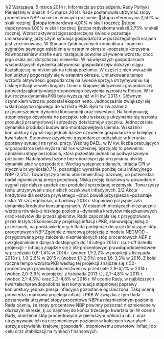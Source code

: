 1/2
Warszawa, 5 marca 2014 r.
Informacja po posiedzeniu Rady Polityki Pieniężnej
w dniach 4-5 marca 2014r.
Rada postanowiła utrzymać stopy procentowe NBP na niezmienionym poziomie:
stopa referencyjna 2,50% w skali rocznej;
stopa lombardowa 4,00% w skali rocznej;
stopa depozytowa 1,00% w skali rocznej;
stopa redyskonta weksli 2,75% w skali rocznej.
Wzrost aktywnościgospodarczejna świecie pozostaje umiarkowany, przy czym
sytuacja gospodarcza w poszczególnych krajach jest zróżnicowana. W Stanach
Zjednoczonych koniunktura –pomimo sygnałów pewnego osłabienia w ostatnim
okresie –pozostaje korzystna. Równocześniew strefie euro następuje powolne
ożywienie wzrostu, choć jego skala jest dotychczas niewielka. W największych
gospodarkach wschodzących dynamika aktywności gospodarczejw dalszym ciągu
kształtujesię na niskim jak na tekrajepoziomie. W części z nich wskaźniki koniunktury
pogorszyły się w ostatnim okresie. Umiarkowane tempo wzrostu aktywności
gospodarczej na świecie sprzyja utrzymywaniu się niskiej inflacji w wielu krajach.
Dane o krajowej aktywności gospodarczej potwierdzająkontynuację stopniowego
ożywienia wzrostu w Polsce. W IV kw. roczna dynamikaPKB była wyższa niż w III kw.
2013 r. Głównym czynnikiem wzrostu pozostał eksport netto. Jednocześnie zwiększył się
wkład popytukrajowego do wzrostu PKB. Było to związane z przyspieszeniem
dynamiki konsumpcji oraz inwestycji.
Na kontynuację stopniowego ożywienia na początku roku wskazuje utrzymanie się
wzrostu produkcji przemysłowej i sprzedaży detalicznejw styczniu. Jednocześnie
dynamika produkcji budowlano-montażowejbyła ujemna. Wskaźniki koniunktury
sygnalizują jednak dalsze ożywienie gospodarcze w kolejnych kwartałach.
Stopniowe ożywienie gospodarcze oddziałuje w kierunku poprawy sytuacji na
rynku pracy. Według BAEL, w IV kw. liczba pracujących w gospodarce była wyższa niż
rok wcześniej. Sprzyjało to pewnemu obniżeniu stopy bezrobocia, która pozostała
jednak na podwyższonym poziomie. Nadalpodwyższone bezrobociesprzyja
utrzymaniu niskiej dynamiki płac w gospodarce.
Według wstępnych danych, inflacja CPI w styczniu br.wyniosła0,7%, pozostając
wyraźnie poniżej celu inflacyjnego NBP (2,5%). Towarzyszyło temu obniżenieinflacji
bazowej, co potwierdza nadal ograniczoną presję popytową. Niską presję kosztową w
gospodarce sygnalizuje dalszy spadek cen produkcji sprzedanej przemysłu. Towarzyszy
temu utrzymywanie się niskich oczekiwań inflacyjnych.
2/2
Akcja kredytowa dla sektora prywatnego –choć powoli przyspiesza –pozostaje
niska. W szczególności, od połowy 2013 r. stopniowo przyspieszała dynamika kredytów
konsumpcyjnych. W ostatnich miesiącach nieznacznie wzrosła również–z niskiego
poziomu –dynamika kredytów mieszkaniowych oraz kredytów dla przedsiębiorstw.
Rada zapoznała się z przygotowaną przez Instytut Ekonomiczny projekcją inflacji i
PKB, stanowiącą jedną z przesłanek, na podstawie których Rada podejmuje decyzje
dotyczące stóp procentowych NBP.Zgodnie z marcową projekcją z modelu NECMOD –
przygotowaną przy założeniu niezmienionych stóp procentowych NBP z
uwzględnieniem danych dostępnych do 14 lutego 2014 r. (cut-off datedla projekcji) –
inflacja znajdzie się z 50-procentowym prawdopodobieństwem w przedziale 0,8-1,4%
w 2014 r. (wobec 1,1-2,2% w projekcji z listopada 2013 r.), 1,0-2,6% w 2015 r.
(wobec 1,1-2,6%) oraz 1,6-3,3% w 2016\. Z kolei roczne tempo wzrostuPKB według
tej projekcji znajdzie się z 50-procentowym prawdopodobieństwem w przedziale
2,9-4,2% w 2014 r. (wobec 2,0-3,9% w projekcji z listopada 2013 r.), 2,7-4,8% w 2015 r.
(wobec 2,1-4,5%) oraz 2,3-4,8% w 2016 r.
W ocenie Rady, w najbliższych kwartałachprawdopodobna jest kontynuacja
stopniowej poprawy koniunktury, jednak presja inflacyjna pozostanie ograniczona. Taką
ocenę potwierdza marcowa projekcja inflacji i PKB.W związku z tym Rada postanowiła
utrzymać stopy procentowe NBPna niezmienionym poziomie. Rada ocenia, że stopy
procentowe NBP powinny pozostać niezmienione w dłuższym okresie, tj.co najmniej do
końca trzeciego kwartału br.
W ocenie Rady, obniżenie stóp procentowych w pierwszym półroczu ub. r. oraz
utrzymywanie ich na niezmienionym poziomie w kolejnych kwartałach sprzyja
ożywieniu krajowej gospodarki, stopniowemu powrotowi inflacji do celu oraz
stabilizacji na rynkach finansowych.
